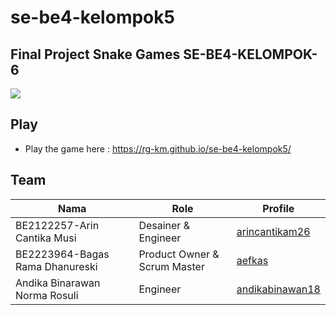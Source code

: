 # se-be4-kelompok5
## Final Project Snake Games SE-BE4-KELOMPOK-6

<img src="https://github.com/rg-km/se-be4-kelompok5/blob/main/capture.png">

## Play
- Play the game here : https://rg-km.github.io/se-be4-kelompok5/

## Team
| Nama | Role | Profile |
| ------ | ------ | ------ |
| BE2122257-Arin Cantika Musi | Desainer & Engineer | [arincantikam26](https://github.com/arincantikam26) |
| BE2223964-Bagas Rama Dhanureski | Product Owner & Scrum Master | [aefkas](https://github.com/aefkas) |
| Andika Binarawan Norma Rosuli | Engineer | [andikabinawan18](https://github.com/andikabinawan18) |
